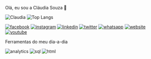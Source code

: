 Olá, eu sou a Cláudia Souza 👋

![Claudia](https://github-readme-stats.vercel.app/api?username=ClaudiaSouzaM&show_icons=true&theme=ocean_dark)
![Top Langs](https://github-readme-stats.vercel.app/api/top-langs/?username=ClaudiaSouzaM&hide_progress=true)

[![facebook](https://img.shields.io/badge/Facebook-1877F2?style=for-the-badge&logo=facebook&logoColor=white)](https://img.shields.io/badge/Facebook-1877F2?style=for-the-badge&logo=facebook&logoColor=white)
[![instagram](https://img.shields.io/badge/Instagram-E4405F?style=for-the-badge&logo=instagram&logoColor=white)](https://img.shields.io/badge/Facebook-1877F2?style=for-the-badge&logo=facebook&logoColor=white)
[![linkedin](https://img.shields.io/badge/LinkedIn-0077B5?style=for-the-badge&logo=linkedin&logoColor=white)](https://www.linkedin.com/in/claudiasouzamarques/)
[![twitter](https://img.shields.io/badge/Twitter-1DA1F2?style=for-the-badge&logo=twitter&logoColor=white)](https://twitter.com/Claudia_souzam)
[![whatsapp](https://img.shields.io/badge/WhatsApp-25D366?style=for-the-badge&logo=whatsapp&logoColor=white)](https://wa.me/557381451622)
[![website](https://img.shields.io/badge/website-000000?style=for-the-badge&logo=About.me&logoColor=white)](https://www.claudiasouza.com.br)
[![youtube](https://img.shields.io/badge/YouTube-FF0000?style=for-the-badge&logo=youtube&logoColor=white)](https://www.claudiasouza.com.br)

Ferramentas do meu dia-a-dia 

![analytics](https://img.shields.io/badge/Google%20Analytics-E37400?style=for-the-badge&logo=google%20analytics&logoColor=white)
![sql](https://img.shields.io/badge/PostgreSQL-316192?style=for-the-badge&logo=postgresql&logoColor=white)
![html](https://img.shields.io/badge/HTML5-E34F26?style=for-the-badge&logo=html5&logoColor=white)
